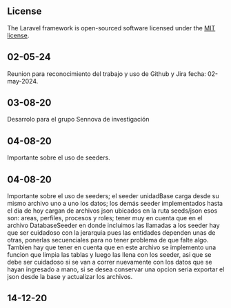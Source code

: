 ## License

The Laravel framework is open-sourced software licensed under the [MIT license](https://opensource.org/licenses/MIT).

## 02-05-24

Reunion para reconocimiento del trabajo y uso de Github y Jira fecha: 02-may-2024.

## 03-08-20

Desarrolo para el grupo Sennova de investigación

## 04-08-20

Importante sobre el uso de seeders.

## 04-08-20

Importante sobre el uso de seeders; el seeder unidadBase carga desde su mismo archivo uno a uno los datos; los demás seeder implementados hasta el dia de hoy cargan de archivos json ubicados en la ruta seeds/json esos son: areas, perfiles, procesos y roles; tener muy en cuenta que en el archivo DatabaseSeeder en donde incluimos las llamadas a los seeder hay que ser cuidadoso con la jerarquia pues las entidades dependen unas de otras, ponerlas secuenciales para no tener problema de que falte algo. Tambien hay que tener en cuenta que en este archivo se implemento una funcion que limpia las tablas y luego las llena con los seeder, asi que se debe ser cuidadoso si se van a correr nuevamente con los datos que se hayan ingresado a mano, si se desea conservar una opcion seria exportar el json desde la base y actualizar los archivos.

## 14-12-20

Actualización listado de colaboradores.
Se añaden a los seeders los datos capturados en las experiencias con los empresarios; se relaciona la seccion a comentariar en caso de querer una base limpia para pruebas en el archivo DatabaseSeeder.

## 17-06-21

Actualización módulos.
Se añaden a los seeders los datos de empleados y los modulos actualizados.

## 15-07-21

Actualización módulo nómina, notas del autor.
Se dimensiona nuevamente el alcance del módulo de nómina tomando las siguientes consideraciones:
1-Se crea una nómina base fuera de los rangos con tipologia 0 y estado 1 para almacenar alli todas las novedades en el momento de ingresarlas; para el 
momento del cierre se valida cuales pertenecen a ella y cumplen con los criterios de la nómina a cerrar.
2-Se piensa en la implementación de una tabla de conceptos para poder consultar rápidamente el tipo
3-Se toma en consideración para las novedades los campos de cantidad unitario y valor, de esta forma analizando la implementación y aplicando el cálculo 
en el momento del ingreso podemos reducir la carga de la tarea de nómina; de igual manera se puede validar actualizaciones en caso de cambios de valor.
4-Deberia tomar en consideración para el cierre de nómina el tipo para sumar o restar, el concepto para el cálculo y voy a dejar en inicio dos botones 
uno para traer los datos estáticos y calcular sobre ellos y otro que calcule en el momento.

## 09-02-22

Creación de nueva rama para implementación multiplataforma.
Inicio de modificaciones en estructuras base para tener en cuenta valor empresa.
Agrego vista de empresa individual.
